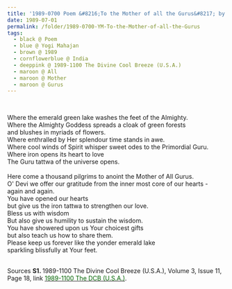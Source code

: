 ```yaml
---
title: '1989-0700 Poem &#8216;To the Mother of all the Gurus&#8217; by Yogi Mahajan, India from the 1989-1100 The Divine Cool Breeze (U.S.A.), Volume 3, Issue 11, Page 18'
date: 1989-07-01
permalink: /folder/1989-0700-YM-To-the-Mother-of-all-the-Gurus
tags:
  - black @ Poem
  - blue @ Yogi Mahajan
  - brown @ 1989
  - cornflowerblue @ India
  - deeppink @ 1989-1100 The Divine Cool Breeze (U.S.A.)
  - maroon @ All  
  - maroon @ Mother
  - maroon @ Gurus  
---
```


<br>

<p>
Where the emerald green lake washes the feet of the Almighty.<br>
Where the Almighty Goddess spreads a cloak of green forests<br>
and blushes in myriads of flowers.<br>
Where enthralled by Her splendour time stands in awe.<br>
Where cool winds of Spirit whisper sweet odes to the Primordial Guru.<br>
Where iron opens its heart to love<br>
The Guru tattwa of the universe opens.<br>
<br>
Here come a thousand pilgrims to anoint the Mother of All Gurus.<br>
O' Devi we offer our gratitude from the inner most core of our hearts -<br>
again and again.<br>
You have opened our hearts<br>
but give us the iron tattwa to strengthen our love.<br>
Bless us with wisdom<br>
But also give us humility to sustain the wisdom.<br>
You have showered upon us Your choicest gifts<br>
but also teach us how to share them.<br>
Please keep us forever like the yonder emerald lake<br>
sparkling blissfully at Your feet.
</p>

<br>

<wave-list>
<list-title color="DarkSeaGreen" width="40">Sources</list-title>
  <list-item color="BlanchedAlmond"  width="280"><b>S1. </b> 1989-1100 The Divine Cool Breeze (U.S.A.), Volume 3, Issue 11, Page 18, link <a href="https://b286c762-1c9b-468d-afbf-9f039b298299.usrfiles.com/ugd/b286c7_24ae2f157bad404ebe485654200863a4.pdf"><font color="DarkGreen">1989-1100 The DCB (U.S.A.)</font></a>.</list-item>
</wave-list>